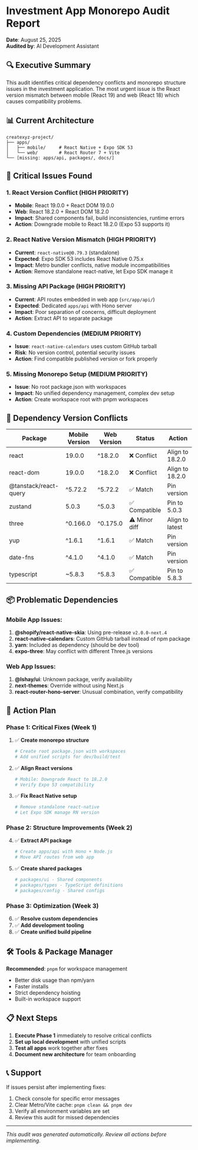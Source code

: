 # Investment App Monorepo Audit Report

**Date**: August 25, 2025  
**Audited by**: AI Development Assistant  

## 🔍 Executive Summary

This audit identifies critical dependency conflicts and monorepo structure issues in the investment application. The most urgent issue is the React version mismatch between mobile (React 19) and web (React 18) which causes compatibility problems.

## 📊 Current Architecture

```
createxyz-project/
├── apps/
│   ├── mobile/     # React Native + Expo SDK 53
│   └── web/        # React Router 7 + Vite
└── [missing: apps/api, packages/, docs/]
```

## 🚨 Critical Issues Found

### 1. React Version Conflict (HIGH PRIORITY)
- **Mobile**: React 19.0.0 + React DOM 19.0.0
- **Web**: React 18.2.0 + React DOM 18.2.0
- **Impact**: Shared components fail, build inconsistencies, runtime errors
- **Action**: Downgrade mobile to React 18.2.0 (Expo 53 supports it)

### 2. React Native Version Mismatch (HIGH PRIORITY)
- **Current**: `react-native@0.79.3` (standalone)
- **Expected**: Expo SDK 53 includes React Native 0.75.x
- **Impact**: Metro bundler conflicts, native module incompatibilities
- **Action**: Remove standalone react-native, let Expo SDK manage it

### 3. Missing API Package (HIGH PRIORITY)
- **Current**: API routes embedded in web app (`src/app/api/`)
- **Expected**: Dedicated `apps/api` with Hono server
- **Impact**: Poor separation of concerns, difficult deployment
- **Action**: Extract API to separate package

### 4. Custom Dependencies (MEDIUM PRIORITY)
- **Issue**: `react-native-calendars` uses custom GitHub tarball
- **Risk**: No version control, potential security issues
- **Action**: Find compatible published version or fork properly

### 5. Missing Monorepo Setup (MEDIUM PRIORITY)
- **Issue**: No root package.json with workspaces
- **Impact**: No unified dependency management, complex dev setup
- **Action**: Create workspace root with pnpm workspaces

## 🔧 Dependency Version Conflicts

| Package | Mobile Version | Web Version | Status | Action |
|---------|---------------|-------------|--------|---------|
| react | 19.0.0 | ^18.2.0 | ❌ Conflict | Align to 18.2.0 |
| react-dom | 19.0.0 | ^18.2.0 | ❌ Conflict | Align to 18.2.0 |
| @tanstack/react-query | ^5.72.2 | ^5.72.2 | ✅ Match | Pin version |
| zustand | 5.0.3 | ^5.0.3 | ✅ Compatible | Pin to 5.0.3 |
| three | ^0.166.0 | ^0.175.0 | ⚠️ Minor diff | Align to latest |
| yup | ^1.6.1 | ^1.6.1 | ✅ Match | Pin version |
| date-fns | ^4.1.0 | ^4.1.0 | ✅ Match | Pin version |
| typescript | ~5.8.3 | ^5.8.3 | ✅ Compatible | Pin to 5.8.3 |

## 📦 Problematic Dependencies

### Mobile App Issues:
1. **@shopify/react-native-skia**: Using pre-release `v2.0.0-next.4`
2. **react-native-calendars**: Custom GitHub tarball instead of npm package
3. **yarn**: Included as dependency (should be dev tool)
4. **expo-three**: May conflict with different Three.js versions

### Web App Issues:
1. **@lshay/ui**: Unknown package, verify availability
2. **next-themes**: Override without using Next.js
3. **react-router-hono-server**: Unusual combination, verify compatibility

## 🎯 Action Plan

### Phase 1: Critical Fixes (Week 1)
1. ✅ **Create monorepo structure**
   ```bash
   # Create root package.json with workspaces
   # Add unified scripts for dev/build/test
   ```

2. ✅ **Align React versions** 
   ```bash
   # Mobile: Downgrade React to 18.2.0
   # Verify Expo 53 compatibility
   ```

3. ✅ **Fix React Native setup**
   ```bash
   # Remove standalone react-native
   # Let Expo SDK manage RN version
   ```

### Phase 2: Structure Improvements (Week 2)
4. ✅ **Extract API package**
   ```bash
   # Create apps/api with Hono + Node.js
   # Move API routes from web app
   ```

5. ✅ **Create shared packages**
   ```bash
   # packages/ui - Shared components
   # packages/types - TypeScript definitions
   # packages/config - Shared configs
   ```

### Phase 3: Optimization (Week 3)
6. ✅ **Resolve custom dependencies**
7. ✅ **Add development tooling**
8. ✅ **Create unified build pipeline**

## 🛠 Tools & Package Manager

**Recommended**: `pnpm` for workspace management
- Better disk usage than npm/yarn
- Faster installs
- Strict dependency hoisting
- Built-in workspace support

## 📋 Next Steps

1. **Execute Phase 1** immediately to resolve critical conflicts
2. **Set up local development** with unified scripts
3. **Test all apps** work together after fixes
4. **Document new architecture** for team onboarding

## 📞 Support

If issues persist after implementing fixes:
1. Check console for specific error messages
2. Clear Metro/Vite cache: `pnpm clean && pnpm dev`
3. Verify all environment variables are set
4. Review this audit for missed dependencies

---
*This audit was generated automatically. Review all actions before implementing.*
